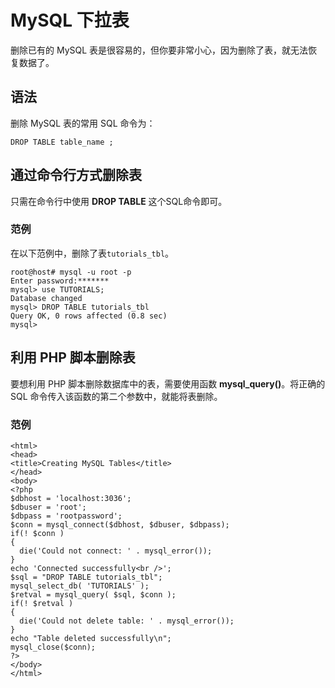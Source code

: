 # MySQL 下拉表

删除已有的 MySQL 表是很容易的，但你要非常小心，因为删除了表，就无法恢复数据了。  

## 语法  

删除 MySQL 表的常用 SQL 命令为：  
 
`DROP TABLE table_name ;`  



## 通过命令行方式删除表  

只需在命令行中使用 **DROP TABLE** 这个SQL命令即可。   

### 范例  

在以下范例中，删除了表`tutorials_tbl`。   

```
root@host# mysql -u root -p
Enter password:*******
mysql> use TUTORIALS;
Database changed
mysql> DROP TABLE tutorials_tbl
Query OK, 0 rows affected (0.8 sec)
mysql>

```

## 利用 PHP 脚本删除表  

要想利用 PHP 脚本删除数据库中的表，需要使用函数 **mysql_query()**。将正确的 SQL 命令传入该函数的第二个参数中，就能将表删除。  


### 范例   


```
<html>
<head>
<title>Creating MySQL Tables</title>
</head>
<body>
<?php
$dbhost = 'localhost:3036';
$dbuser = 'root';
$dbpass = 'rootpassword';
$conn = mysql_connect($dbhost, $dbuser, $dbpass);
if(! $conn )
{
  die('Could not connect: ' . mysql_error());
}
echo 'Connected successfully<br />';
$sql = "DROP TABLE tutorials_tbl";
mysql_select_db( 'TUTORIALS' );
$retval = mysql_query( $sql, $conn );
if(! $retval )
{
  die('Could not delete table: ' . mysql_error());
}
echo "Table deleted successfully\n";
mysql_close($conn);
?>
</body>
</html>
``` 



